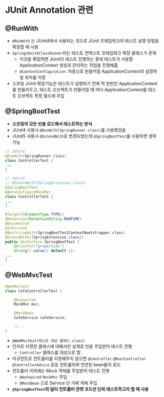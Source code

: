 # JUnit Annotation 관련

## @RunWith

- `@RunWith` 는 JUnit4에서 사용되는 것으로 JUnit 프레임워크의 테스트 실행 방법을 확장할 때 사용
- `SpringJUnit4ClassRunner`라는 테스트 컨텍스트 프레임워크 확장 클래스가 존재
  - 이것을 확장하면 JUnit이 테스트 진행하는 중에 테스트가 사용할 ApplicationContext 생성과 관리하는 작업을 진행해줌
  - `@ContextConfiguration`: 자동으로 만들어질 ApplicationContext의 설정파일 위치를 지정
- 스프링 JUnit 확장기능은 테스트가 실행되기 전에 딱 한번만 ApplicationContext를 만들어두고, 테스트 오브젝트가 만들어질 때 마다 ApplicationContext를 테스트 오브젝트 특정 필드에 주입

## @SpringBootTest

- **스프링의 모든 빈을 로드해서 테스트하는 방식**
- JUnit4 사용시 `@RunWith(SpringRunner.class)`를 사용했었음
- JUnit5 사용시 `@ExtendWith`로 변경되었는데 `@SpringBootTest`를 사용하면 생략 가능

```java
// JUnit4
@RunWith(SpringRunner.class)
class ControllerTest {
...
}

// JUnit5
// @ExtendWith(SpringExtension.class)
@SpringBootTest
@AutoConfigureMockMvc
class ControllerTest {
...
}
```

```java
@Target({ElementType.TYPE})
@Retention(RetentionPolicy.RUNTIME)
@Documented
@Inherited
@BootstrapWith(SpringBootTestContextBootstrapper.class)
@ExtendWith({SpringExtension.class})
public @interface SpringBootTest {
    @AliasFor("properties")
    String[] value() default {};
...
}
```

## @WebMvcTest
```java
@WebMvcTest
class CafeControllerTest {

    @Autowired
    MockMvc mvc;

    @MockBean
    CafeService cafeService;

    //...
}
```

- `@WebMvcTest(테스트 대상 클래스.class)`
- 인자로 지정한 클래스에 대해서만 실제로 빈을 주입받아 테스트 진행
  - `Controller` 클래스를 대상으로 함
- 아규먼트로 컨트롤러를 지정해주지 않으면 `@Controller` `@RestController` `@ControllerAdvice` 등등 컨트롤러와 연관된 bean들이 로드
- 컨트롤러 이외에는 Mock 객체를 주입받아 테스트 진행
  - `@Autowired` `MockMvc` 주입
  - `@MockBean` 으로 Service 단 가짜 객체 주입
- **`@SpringBootTest`와 달리 컨트롤러 관련 코드만 단위 테스트하고자 할 때 사용**